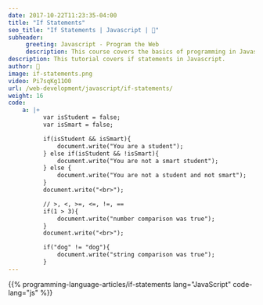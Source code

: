 ```yaml
---
date: 2017-10-22T11:23:35-04:00
title: "If Statements"
seo_title: "If Statements | Javascript | 🦒"
subheader:
     greeting: Javascript - Program the Web
     description: This course covers the basics of programming in Javascript. Work your way through the videos/articles and I'll teach you everything you need to know to make your website more responsive!
description: This tutorial covers if statements in Javascript.
author: 🦒
image: if-statements.png
video: Pi7sqKg11O0
url: /web-development/javascript/if-statements/
weight: 16
code:
    a: |+
          var isStudent = false;
          var isSmart = false;

          if(isStudent && isSmart){
              document.write("You are a student");
          } else if(isStudent && !isSmart){
              document.write("You are not a smart student");
          } else {
              document.write("You are not a student and not smart");
          }
          document.write("<br>");

          // >, <, >=, <=, !=, ==
          if(1 > 3){
              document.write("number comparison was true");
          }
          document.write("<br>");

          if("dog" != "dog"){
              document.write("string comparison was true");
          }
---
```


{{% programming-language-articles/if-statements lang="JavaScript" code-lang="js" %}}
